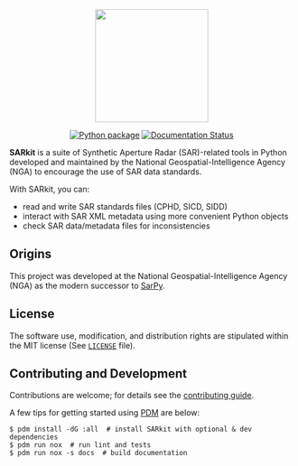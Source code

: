 <div align="center">

<img src="https://sarkit.readthedocs.io/en/latest/_static/SARPy_logo.png" width=200>

[![Python package](https://github.com/ValkyrieSystems/sarkit/actions/workflows/python-package.yml/badge.svg)](https://github.com/ValkyrieSystems/sarkit/actions/workflows/python-package.yml)
[![Documentation Status](https://readthedocs.org/projects/sarkit/badge/?version=latest)](https://sarkit.readthedocs.io/en/latest/?badge=latest)

</div>

**SARkit** is a suite of Synthetic Aperture Radar (SAR)-related tools in Python developed and maintained by the National Geospatial-Intelligence Agency (NGA) to encourage the use of SAR data standards.

With SARkit, you can:

* read and write SAR standards files (CPHD, SICD, SIDD)
* interact with SAR XML metadata using more convenient Python objects
* check SAR data/metadata files for inconsistencies

## Origins
This project was developed at the National Geospatial-Intelligence Agency (NGA) as the modern successor to
[SarPy](https://github.com/ngageoint/sarpy).

## License
The software use, modification, and distribution rights are stipulated within the MIT license
(See [`LICENSE`](LICENSE) file).

## Contributing and Development
Contributions are welcome; for details see the [contributing guide](./CONTRIBUTING.md).

A few tips for getting started using [PDM](https://pdm-project.org/en/latest/) are below:


```shell
$ pdm install -dG :all  # install SARkit with optional & dev dependencies
$ pdm run nox  # run lint and tests
$ pdm run nox -s docs  # build documentation
```

